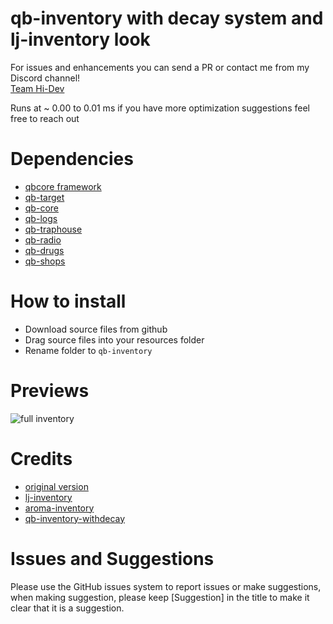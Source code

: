 # qb-inventory with decay system and lj-inventory look

For issues and enhancements you can send a PR or contact me from my Discord channel!
<br>
[Team Hi-Dev](https://discord.com/invite/pSJPPctrNx)
<br>

Runs at ~ 0.00 to 0.01 ms if you have more optimization suggestions feel free to reach out

# Dependencies
* [qbcore framework](https://github.com/qbcore-framework)
* [qb-target](https://github.com/BerkieBb/qb-target)
* [qb-core](https://github.com/qbcore-framework/qb-core)
* [qb-logs](https://github.com/qbcore-framework/qb-logs)
* [qb-traphouse](https://github.com/qbcore-framework/qb-traphouse)
* [qb-radio](https://github.com/qbcore-framework/qb-radio)
* [qb-drugs](https://github.com/qbcore-framework/qb-drugs)
* [qb-shops](https://github.com/qbcore-framework/qb-shops)

# How to install
* Download source files from github
* Drag source files into your resources folder
* Rename folder to `qb-inventory`

# Previews
![full inventory](https://user-images.githubusercontent.com/91661118/146315750-1199a37e-88e0-4d48-86d3-ae0b85df6a72.png)

# Credits
* [original version](https://github.com/ihyajb/aj-inventory)
* [lj-inventory](https://github.com/loljoshie/lj-inventory)
* [aroma-inventory](https://github.com/Lvthannn/aroma-inventory)
* [qb-inventory-withdecay](https://github.com/HarithMichael/qb-inventory-withdecay)

# Issues and Suggestions
Please use the GitHub issues system to report issues or make suggestions, when making suggestion, please keep [Suggestion] in the title to make it clear that it is a suggestion.
